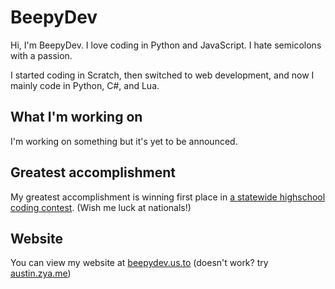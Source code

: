 # BeepyDev

Hi, I'm BeepyDev. I love coding in Python and JavaScript. I hate semicolons with a passion.

I started coding in Scratch, then switched to web development, and now I mainly code in Python, C#, and Lua.

## What I'm working on

I'm working on something but it's yet to be announced.

## Greatest accomplishment

My greatest accomplishment is winning first place in [a statewide highschool coding contest](https://www.indianatsa.org). (Wish me luck at nationals!)

## Website

You can view my website at [beepydev.us.to](http://beepydev.us.to) (doesn't work? try [austin.zya.me](http://austin.zya.me))
